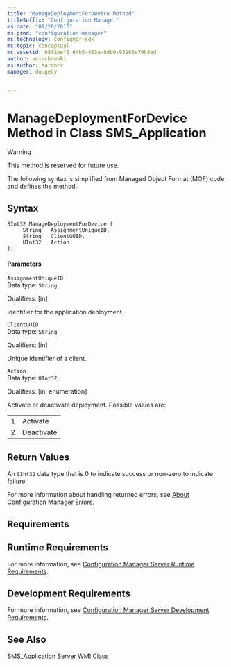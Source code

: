 ```yaml
---
title: "ManageDeploymentForDevice Method"
titleSuffix: "Configuration Manager"
ms.date: "09/20/2016"
ms.prod: "configuration-manager"
ms.technology: configmgr-sdk
ms.topic: conceptual
ms.assetid: 08f1bef3-64b5-483a-8db9-95965e79b8ed
author: aczechowski
ms.author: aaroncz
manager: dougeby


---
```

# ManageDeploymentForDevice Method in Class SMS_Application
> [!WARNING]
>  This method is reserved for future use.  

 The following syntax is simplified from Managed Object Format (MOF) code and defines the method.  

## Syntax  

```  
SInt32 ManageDeploymentForDevice (  
     String   AssignmentUniqueID,  
     String   ClientGUID,  
     UInt32   Action  
);  

```  

#### Parameters  
 `AssignmentUniqueID`  
 Data type: `String`  

 Qualifiers: [in]  

 Identifier for the application deployment.  

 `ClientGUID`  
 Data type: `String`  

 Qualifiers: [in]  

 Unique identifier of a client.  

 `Action`  
 Data type: `UInt32`  

 Qualifiers: [in, enumeration]  

 Activate or deactivate deployment. Possible values are:  

|||  
|-|-|  
|1|Activate|  
|2|Deactivate|  

## Return Values  
 An `SInt32` data type that is 0 to indicate success or non-zero to indicate failure.  

 For more information about handling returned errors, see [About Configuration Manager Errors](../../../develop/core/understand/about-configuration-manager-errors.md).  

## Requirements  

## Runtime Requirements  
 For more information, see [Configuration Manager Server Runtime Requirements](../../../develop/core/reqs/server-runtime-requirements.md).  

## Development Requirements  
 For more information, see [Configuration Manager Server Development Requirements](../../../develop/core/reqs/server-development-requirements.md).  

## See Also  
 [SMS_Application Server WMI Class](../../../develop/reference/apps/sms_application-server-wmi-class.md)   
